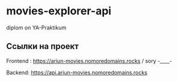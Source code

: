 # movies-explorer-api
diplom on YA-Praktikum

## Ссылки на проект

Frontend : https://ariun-movies.nomoredomains.rocks / sory -____-

Backend: https://api.ariun-movies.nomoredomains.rocks
